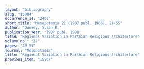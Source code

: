 ```yaml
---
layout: "bibliography"
slug: "15904"
occurrence_id: "2405"
short_title: "Mesopotamia 22 (1987 publ. 1988), 29-55"
author: "Downey, Susan B."
publication_year: "1987 publ. 1988"
title: "Regional Variation in Parthian Religious Architecture"
volume_no_: "22"
pages: "29-55"
journal: "Mesopotamia"
title: "Regional Variation in Parthian Religious Architecture"
previous_item: "15907"
---
```

